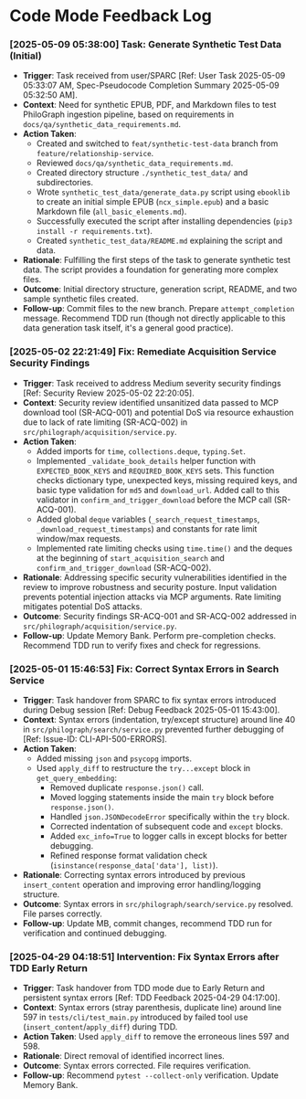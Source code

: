 # Code Mode Feedback Log
<!-- Entries below should be added reverse chronologically (newest first) -->

### [2025-05-09 05:38:00] Task: Generate Synthetic Test Data (Initial)
- **Trigger**: Task received from user/SPARC [Ref: User Task 2025-05-09 05:33:07 AM, Spec-Pseudocode Completion Summary 2025-05-09 05:32:50 AM].
- **Context**: Need for synthetic EPUB, PDF, and Markdown files to test PhiloGraph ingestion pipeline, based on requirements in `docs/qa/synthetic_data_requirements.md`.
- **Action Taken**:
    - Created and switched to `feat/synthetic-test-data` branch from `feature/relationship-service`.
    - Reviewed `docs/qa/synthetic_data_requirements.md`.
    - Created directory structure `./synthetic_test_data/` and subdirectories.
    - Wrote `synthetic_test_data/generate_data.py` script using `ebooklib` to create an initial simple EPUB (`ncx_simple.epub`) and a basic Markdown file (`all_basic_elements.md`).
    - Successfully executed the script after installing dependencies (`pip3 install -r requirements.txt`).
    - Created `synthetic_test_data/README.md` explaining the script and data.
- **Rationale**: Fulfilling the first steps of the task to generate synthetic test data. The script provides a foundation for generating more complex files.
- **Outcome**: Initial directory structure, generation script, README, and two sample synthetic files created.
- **Follow-up**: Commit files to the new branch. Prepare `attempt_completion` message. Recommend TDD run (though not directly applicable to this data generation task itself, it's a general good practice).
### [2025-05-02 22:21:49] Fix: Remediate Acquisition Service Security Findings
- **Trigger**: Task received to address Medium severity security findings [Ref: Security Review 2025-05-02 22:20:05].
- **Context**: Security review identified unsanitized data passed to MCP download tool (SR-ACQ-001) and potential DoS via resource exhaustion due to lack of rate limiting (SR-ACQ-002) in `src/philograph/acquisition/service.py`.
- **Action Taken**:
    - Added imports for `time`, `collections.deque`, `typing.Set`.
    - Implemented `_validate_book_details` helper function with `EXPECTED_BOOK_KEYS` and `REQUIRED_BOOK_KEYS` sets. This function checks dictionary type, unexpected keys, missing required keys, and basic type validation for `md5` and `download_url`. Added call to this validator in `confirm_and_trigger_download` before the MCP call (SR-ACQ-001).
    - Added global `deque` variables (`_search_request_timestamps`, `_download_request_timestamps`) and constants for rate limit window/max requests.
    - Implemented rate limiting checks using `time.time()` and the deques at the beginning of `start_acquisition_search` and `confirm_and_trigger_download` (SR-ACQ-002).
- **Rationale**: Addressing specific security vulnerabilities identified in the review to improve robustness and security posture. Input validation prevents potential injection attacks via MCP arguments. Rate limiting mitigates potential DoS attacks.
- **Outcome**: Security findings SR-ACQ-001 and SR-ACQ-002 addressed in `src/philograph/acquisition/service.py`.
- **Follow-up**: Update Memory Bank. Perform pre-completion checks. Recommend TDD run to verify fixes and check for regressions.
### [2025-05-01 15:46:53] Fix: Correct Syntax Errors in Search Service
- **Trigger**: Task handover from SPARC to fix syntax errors introduced during Debug session [Ref: Debug Feedback 2025-05-01 15:43:00].
- **Context**: Syntax errors (indentation, try/except structure) around line 40 in `src/philograph/search/service.py` prevented further debugging of [Ref: Issue-ID: CLI-API-500-ERRORS].
- **Action Taken**:
    - Added missing `json` and `psycopg` imports.
    - Used `apply_diff` to restructure the `try...except` block in `get_query_embedding`:
        - Removed duplicate `response.json()` call.
        - Moved logging statements inside the main `try` block before `response.json()`.
        - Handled `json.JSONDecodeError` specifically within the `try` block.
        - Corrected indentation of subsequent code and `except` blocks.
        - Added `exc_info=True` to logger calls in except blocks for better debugging.
        - Refined response format validation check (`isinstance(response_data['data'], list)`).
- **Rationale**: Correcting syntax errors introduced by previous `insert_content` operation and improving error handling/logging structure.
- **Outcome**: Syntax errors in `src/philograph/search/service.py` resolved. File parses correctly.
- **Follow-up**: Update MB, commit changes, recommend TDD run for verification and continued debugging.
### [2025-04-29 04:18:51] Intervention: Fix Syntax Errors after TDD Early Return
- **Trigger**: Task handover from TDD mode due to Early Return and persistent syntax errors [Ref: TDD Feedback 2025-04-29 04:17:00].
- **Context**: Syntax errors (stray parenthesis, duplicate line) around line 597 in `tests/cli/test_main.py` introduced by failed tool use (`insert_content`/`apply_diff`) during TDD.
- **Action Taken**: Used `apply_diff` to remove the erroneous lines 597 and 598.
- **Rationale**: Direct removal of identified incorrect lines.
- **Outcome**: Syntax errors corrected. File requires verification.
- **Follow-up**: Recommend `pytest --collect-only` verification. Update Memory Bank.